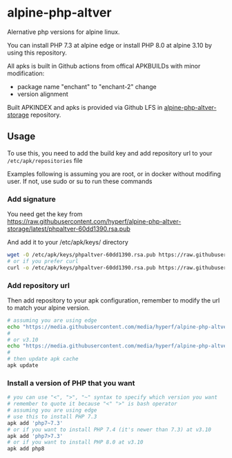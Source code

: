 # alpine-php-altver

Alernative php versions for alpine linux.

You can install PHP 7.3 at alpine edge or install PHP 8.0 at alpine 3.10 by using this repository.

All apks is built in Github actions from offical APKBUILDs with minor modification:

- package name "enchant" to "enchant-2" change
- version alignment

<!-- remember to modify this url when forking -->
Built APKINDEX and apks is provided via Github LFS in [alpine-php-altver-storage](https://github.com/hyperf/alpine-php-altver-storage) repository.

## Usage

To use this, you need to add the build key and add repository url to your `/etc/apk/repositories` file

Examples following is assuming you are root, or in docker without modifing user. If not, use sudo or su to run these commands

### Add signature

<!-- remember to modify this url when forking -->
You need get the key from <https://raw.githubusercontent.com/hyperf/alpine-php-altver-storage/latest/phpaltver-60dd1390.rsa.pub>

And add it to your /etc/apk/keys/ directory

<!-- remember to modify this key name and url when forking -->

```bash
wget -O /etc/apk/keys/phpaltver-60dd1390.rsa.pub https://raw.githubusercontent.com/hyperf/alpine-php-altver-storage/latest/phpaltver-60dd1390.rsa.pub
# or if you prefer curl
curl -o /etc/apk/keys/phpaltver-60dd1390.rsa.pub https://raw.githubusercontent.com/hyperf/alpine-php-altver-storage/latest/phpaltver-60dd1390.rsa.pub
```

### Add repository url

Then add repository to your apk configuration, remember to modify the url to match your alpine version.

<!-- remember to modify this url when forking -->

```bash
# assuming you are using edge
echo "https://media.githubusercontent.com/media/hyperf/alpine-php-altver-storage/latest/edge/phpaltver" >> /etc/apk/repositories
#                                                                                       ^ here is your alpine version "edge"
# or v3.10
echo "https://media.githubusercontent.com/media/hyperf/alpine-php-altver-storage/latest/v3.10/phpaltver" >> /etc/apk/repositories
#                                                                                       ^ here is your alpine version "v3.10"
# then update apk cache
apk update
```

### Install a version of PHP that you want

```bash
# you can use "<", ">", "~" syntax to specify which version you want
# remember to quote it because "<" ">" is bash operator
# assuming you are using edge
# use this to install PHP 7.3
apk add 'php7~7.3'
# or if you want to install PHP 7.4 (it's newer than 7.3) at v3.10
apk add 'php7>7.3'
# or if you want to install PHP 8.0 at v3.10
apk add php8
```
